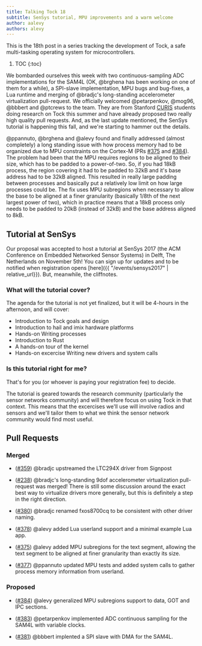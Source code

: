 ```yaml
---
title: Talking Tock 18
subtitle: SenSys tutorial, MPU improvements and a warm welcome
author: aalevy
authors: alevy
---
```


This is the 18th post in a series tracking the development of Tock, a
safe multi-tasking operating system for microcontrollers.

1. TOC
{:toc}

We bombarded ourselves this week with two continuous-sampling ADC
implementations for the SAM4L (OK, @brghena has been working on one of them for
a while), a SPI-slave implementation, MPU bugs and bug-fixes, a Lua runtime and
merging of @bradjc's long-standing accelerometer virtualization pull-request.
We officially welcomed @petarpenkov, @mog96, @bbbert and @ptcrews to the team.
They are from Stanford [CURIS](http://curis.stanford.edu/) students doing
research on Tock this summer and have already proposed two really high quality
pull requests.  And, as the last update mentioned, the SenSys tutorial is
happening this fall, and we're starting to hammer out the details.

@ppannuto, @brghena and @alevy found and finally addressed (almost completely)
a long standing issue with how process memory had to be organized due to MPU
constraints on the Cortex-M (PRs [#375] and [#384]). The problem had been that
the MPU requires regions to be aligned to their size, which has to be padded to
a power-of-two. So, if you had 18kB process, the region covering it had to be
padded to 32kB and it's base address had to be 32kB aligned. This resulted in
really large padding between processes and basically put a relatively low limit
on how large processes could be. The fix uses MPU subregions when necessary to
allow the base to be aligned at a finer granularity (basically 1/8th of the
next largest power of two), which in practice means that a 18kB process only
needs to be padded to 20kB (instead of 32kB) and the base address aligned to
8kB.


## Tutorial at SenSys

Our proposal was accepted to host a tutorial at SenSys 2017 (the ACM Conference
on Embedded Networked Sensor Systems) in Delft, The Netherlands on November
5th! You can sign up for updates and to be notified when registration opens
[here]({{ "/events/sensys2017" | relative_url}}). But, meanwhile, the cliffnotes.

### What will the tutorial cover?

The agenda for the tutorial is not yet finalized, but it will be 4-hours in the
afternoon, and will cover:

  - Introduction to Tock goals and design
  - Introduction to hail and imix hardware platforms
  - Hands-on Writing processes
  - Introduction to Rust
  - A hands-on tour of the kernel
  - Hands-on excercise Writing new drivers and system calls

### Is this tutorial right for me?

That's for you (or whoever is paying your registration fee) to decide.

The tutorial is geared towards the research community (particularly the sensor
networks community) and will therefore focus on using Tock in that context.
This means that the excercises we'll use will involve radios and sensors and
we'll tailor them to what we think the sensor network community would find most
useful.

## Pull Requests

### Merged

  * ([#359]) @bradjc upstreamed the LTC294X driver from Signpost

  * ([#238]) @bradjc's long-standing 9dof accelerometer virtualization pull-request was
    merged! There is still some discussion around the exact best way to
    virtualize drivers more generally, but this is definitely a step in the
    right direction.

  * ([#380]) @bradjc renamed fxos8700cq to be consistent with other driver naming.

  * ([#378]) @alevy added Lua userland support and a minimal example Lua app.

  * ([#375]) @alevy added MPU subregions for the text segment, allowing the text segment
    to be aligned at finer granularity than exactly its size.

  * ([#377]) @ppannuto updated MPU tests and added system calls to gather process memory
    information from userland.

### Proposed

  * ([#384]) @alevy generalized MPU subregions support to data, GOT and IPC sections.

  * ([#383]) @petarpenkov implemented ADC continuous sampling for the SAM4L with
    variable clocks.

  * ([#381]) @bbbert implented a SPI slave with DMA for the SAM4L.

[#359]: https://github.com/helena-project/tock/pull/359
[#238]: https://github.com/helena-project/tock/pull/238
[#380]: https://github.com/helena-project/tock/pull/380
[#378]: https://github.com/helena-project/tock/pull/378
[#375]: https://github.com/helena-project/tock/pull/375
[#377]: https://github.com/helena-project/tock/pull/377
[#384]: https://github.com/helena-project/tock/pull/384
[#383]: https://github.com/helena-project/tock/pull/383
[#381]: https://github.com/helena-project/tock/pull/381
